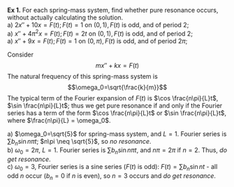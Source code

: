 **Ex 1.** For each spring-mass system, find whether pure resonance occurs, without actually calculating the solution.  
a) $2x''+10x=F(t); F(t) = 1 \text{ on } (0,1), F(t)$ is odd, and of period 2;  
a) $x''+4\pi^2x=F(t); F(t) = 2t \text{ on } (0,1), F(t)$ is odd, and of period 2;  
a) $x''+9x=F(t); F(t) = 1 \text{ on } (0,\pi), F(t)$ is odd, and of period 2$\pi$;

Consider
$$mx''+kx=F(t)$$
The natural frequency of this spring-mass system is
$$\omega_0=\sqrt{\frac{k}{m}}$$
The typical term of the Fourier expansion of $F(t)$ is $\cos \frac{n\pi}{L}t$, $\sin \frac{n\pi}{L}t$; thus we get pure resonance if and only if the Fourier series has a term of the form $\cos \frac{n\pi}{L}t$ or $\sin \frac{n\pi}{L}t$, where $\frac{n\pi}{L} = \omega_0$.

a) $\omega_0=\sqrt{5}$ for spring-mass system, and $L = 1$. Fourier series is $\sum b_n\sin n\pi t$; $n\pi \neq \sqrt{5}$, so *no resonance*.  
b) $\omega_0=2\pi$, $L = 1$. Fourier series is $\sum b_n\sin n\pi t$, and $n\pi=2\pi$ if $n=2$. Thus, *do get
resonance*.  
c) $\omega_0=3$, Fourier series is a sine series ($F(t)$ is odd): $F(t)=\sum b_n\sin n t$ - all odd $n$ occur ($b_n=0$ if $n$ is even), so $n = 3$ occurs and *do get resonance*.

